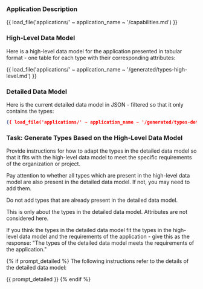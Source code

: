 ### Application Description

{{ load_file('applications/' ~ application_name ~ '/capabilities.md') }}

### High-Level Data Model

Here is a high-level data model for the application presented in tabular format - one table for each type with their corresponding attributes:

{{ load_file('applications/' ~ application_name ~ '/generated/types-high-level.md') }}

### Detailed Data Model

Here is the current detailed data model in JSON - filtered so that it only contains the types:

```json
{{ load_file('applications/' ~ application_name ~ '/generated/types-detailed-only-types.json') }}
```

### Task: Generate Types Based on the High-Level Data Model

Provide instructions for how to adapt the types in the detailed data model so that it fits with the high-level data model to meet the specific requirements of the organization or project.

Pay attention to whether all types which are present in the high-level data model are also present in the detailed data model. If not, you may need to add them.

Do not add types that are already present in the detailed data model.

This is only about the types in the detailed data model. Attributes are not considered here.

If you think the types in the detailed data model fit the types in the high-level data model and the requirements of the application - give this as the response: "The types of the detailed data model meets the requirements of the application."

{% if prompt_detailed %}
The following instructions refer to the details of the detailed data model:

{{ prompt_detailed }}
{% endif %}

